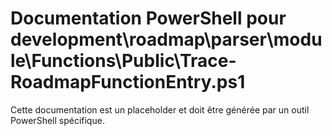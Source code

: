# Documentation PowerShell pour development\roadmap\parser\module\Functions\Public\Trace-RoadmapFunctionEntry.ps1

Cette documentation est un placeholder et doit être générée par un outil PowerShell spécifique.
